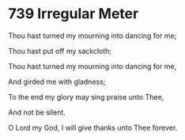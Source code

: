 # 739 Irregular Meter

Thou hast turned my mourning into dancing for me;

Thou hast put off my sackcloth;

Thou hast turned my mourning into dancing for me,

And girded me with gladness;

To the end my glory may sing praise unto Thee,

And not be silent.

O Lord my God, I will give thanks unto Thee forever.

